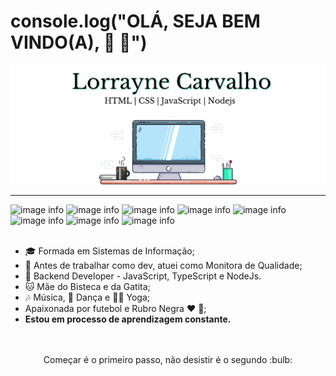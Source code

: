 # console.log("OLÁ, SEJA BEM VINDO(A), :wave: :punch:") 

![image info](./images/1.png)


------------------------------------------------------------------------------------------------------------------------------
![image info](https://img.shields.io/badge/HTML5-E34F26?style=for-the-badge&logo=html5&logoColor=white) ![image info](https://img.shields.io/badge/CSS3-1572B6?style=for-the-badge&logo=css3&logoColor=white)  ![image info](https://img.shields.io/badge/JavaScript-F7DF1E?style=for-the-badge&logo=javascript&logoColor=black) ![image info](https://img.shields.io/badge/Node.js-43853D?style=for-the-badge&logo=node.js&logoColor=white) ![image info](https://img.shields.io/badge/MySQL-00000F?style=for-the-badge&logo=mysql&logoColor=white) ![image info](https://img.shields.io/badge/AngularJS-E23237?style=for-the-badge&logo=angularjs&logoColor=white) ![image info](https://img.shields.io/badge/Git-F05032?style=for-the-badge&logo=git&logoColor=white) ![image info](https://img.shields.io/badge/Express.js-404D59?style=for-the-badge&logo=express&logoColor=white) 
<br />
<br />


* :mortar_board: Formada em Sistemas de Informação;
* :office: Antes de trabalhar como dev, atuei como Monitora de Qualidade;
* :office: Backend Developer - JavaScript, TypeScript e NodeJs.
* :cat: Mãe do Bisteca e da Gatita;
* :notes: Música, :dancer: Dança e :lotus_position_woman: Yoga; 
* Apaixonada por futebol e Rubro Negra :hearts: :black_heart:;
* **Estou em processo de aprendizagem constante.** <br /><br /><br />




<p align='center'>Começar é o primeiro passo, não desistir é o segundo :bulb:</p>



<!--
**LorrayneCarvalho/LorrayneCarvalho** is a ✨ _special_ ✨ repository because its `README.md` (this file) appears on your GitHub profile.

Here are some ideas to get you started:

- 🔭 I’m currently working on ...
- 🌱 I’m currently learning ...
- 👯 I’m looking to collaborate on ...
- 🤔 I’m looking for help with ...
- 💬 Ask me about ...
- 📫 How to reach me: ...
- 😄 Pronouns: ...
- ⚡ Fun fact: ...
-->
